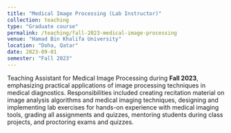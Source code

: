 ```yaml
---
title: "Medical Image Processing (Lab Instructor)"
collection: teaching
type: "Graduate course"
permalink: /teaching/fall-2023-medical-image-processing
venue: "Hamad Bin Khalifa University"
location: "Doha, Qatar"
date: 2023-09-01
semester: "Fall 2023"
---
```


Teaching Assistant for Medical Image Processing during **Fall 2023**, emphasizing practical applications of image processing techniques in medical diagnostics. Responsibilities included creating recitation material on image analysis algorithms and medical imaging techniques, designing and implementing lab exercises for hands-on experience with medical imaging tools, grading all assignments and quizzes, mentoring students during class projects, and proctoring exams and quizzes.
